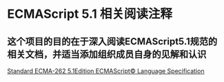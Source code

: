 # ECMAScript 5.1 相关阅读注释

## 这个项目的目的在于深入阅读ECMAScript5.1规范的相关文档，并适当添加组织成员自身的见解和认识

[Standard ECMA-262 5.1Edition ECMAScript&copy; Language Specification](http://www.ecma-international.org/ecma-262/5.1/)
